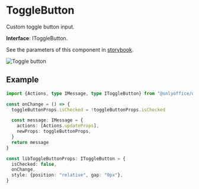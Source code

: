 # ToggleButton

Custom toggle button input.

**Interface**: IToggleButton.

See the parameters of this component in [storybook](https://storybook.onlyoffice.io/?path=/docs/components-togglebutton--docs).

![Toggle button](/assets/images/docspace/toggle-button.png)

## Example

``` ts
import {Actions, type IMessage, type IToggleButton} from "@onlyoffice/docspace-plugin-sdk"

const onChange = () => {
  toggleButtonProps.isChecked = !toggleButtonProps.isChecked

  const message: IMessage = {
    actions: [Actions.updateProps],
    newProps: toggleButtonProps,
  }
  return message
}

const libToggleButtonProps: IToggleButton = {
  isChecked: false,
  onChange,
  style: {position: "relative", gap: "0px"},
}
```
